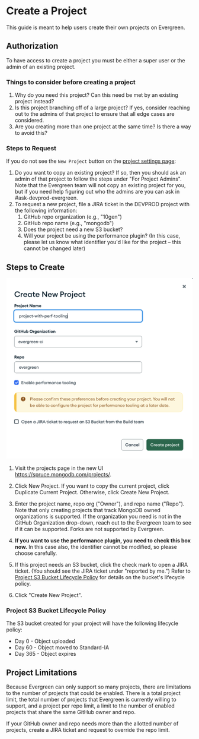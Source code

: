 # Create a Project

This guide is meant to help users create their own projects on Evergreen.

## Authorization

To have access to create a project you must be either a super user or the admin of an existing project.

### Things to consider before creating a project
1. Why do you need this project? Can this need be met by an existing project instead?
2. Is this project branching off of a large project? If yes, consider reaching out to the admins of that project to ensure that all edge cases are considered.
3. Are you creating more than one project at the same time? Is there a way to avoid this?

### Steps to Request

If you do not see the `New Project` button on the [project settings page](https://spruce.mongodb.com/project/YourProject/settings/general):
1. Do you want to copy an existing project? If so, then you should ask an admin of that project to follow the steps under "For Project Admins". Note that the Evergreen team will not copy an existing project for you, but if you need help figuring out who the admins are you can ask in #ask-devprod-evergreen.
2. To request a new project, file a JIRA ticket in the DEVPROD project with the following information:
   1. GitHub repo organization (e.g., "10gen")
   2. GitHub repo name (e.g., "mongodb")
   3. Does the project need a new S3 bucket?
   4. Will your project be using the performance plugin? (In this case, please let us know what identifier you'd like for the project – this cannot be changed later)

## Steps to Create

![create_project_modal.png](../images/create_project_modal.png)
1. Visit the projects page in the new UI https://spruce.mongodb.com/projects/.
2. Click New Project. If you want to copy the current project, click Duplicate Current Project. Otherwise, click Create New Project.
3. Enter the project name, repo org ("Owner"), and repo name ("Repo"). Note that only creating projects that track MongoDB owned organizations is supported. If the organization you need is not in the GitHub Organization drop-down, reach out to the Evergreen team to see if it can be supported. Forks are not supported by Evergreen.
4. **If you want to use the performance plugin, you need to check this box now.** In this case also, the identifier cannot be modified, so please choose carefully.
5. If this project needs an S3 bucket, click the check mark to open a JIRA ticket. (You should see the JIRA ticket under "reported by me.") Refer to [Project S3 Bucket Lifecycle Policy](#project_s3_bucket_lifecycle_policy) for details on the bucket's lifecycle policy.

6. Click "Create New Project".

### Project S3 Bucket Lifecycle Policy

The S3 bucket created for your project will have the following lifecycle policy:

* Day 0 - Object uploaded
* Day 60 - Object moved to Standard-IA
* Day 365 - Object expires

## Project Limitations

Because Evergreen can only support so many projects, there are limitations to the number of projects that could be enabled.
There is a total project limit, the total number of projects that Evergreen is currently willing to support,
and a project per repo limit, a limit to the number of enabled projects that share the same GitHub owner and repo.

If your GitHub owner and repo needs more than the allotted number of projects, create a JIRA ticket and request to override the repo limit.